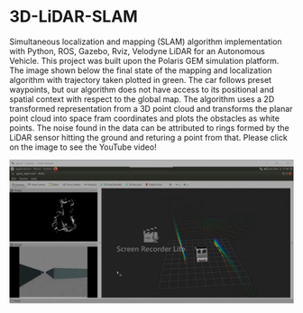 # 3D-LiDAR-SLAM
Simultaneous localization and mapping (SLAM) algorithm implementation with Python, ROS, Gazebo, Rviz, Velodyne LiDAR for an Autonomous Vehicle. This project was built upon the Polaris GEM simulation platform. The image shown below the final state of the mapping and localization algorithm with trajectory taken plotted in green. The car follows preset waypoints, but our algorithm does not have access to its positional and spatial context with respect to the global map. The algorithm uses a 2D transformed representation from a 3D point cloud and transforms the planar point cloud into space fram coordinates and plots the obstacles as white points. The noise found in the data can be attributed to rings formed by the LiDAR sensor hitting the ground and returing a point from that. Please click on the image to see the YouTube video!
 
[![image](media.png)](https://youtu.be/cNL5y88SvpE)
